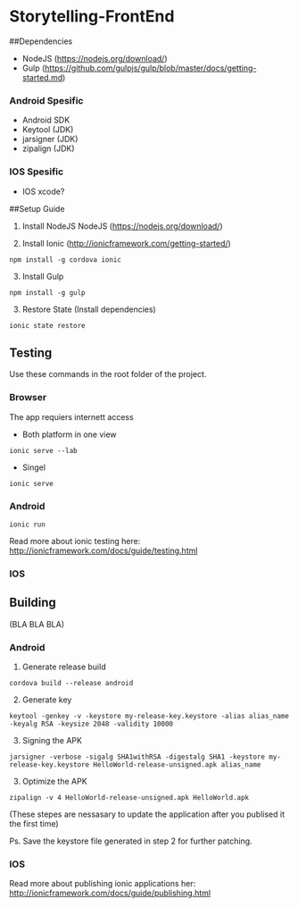 # Storytelling-FrontEnd


##Dependencies

* NodeJS (https://nodejs.org/download/)
* Gulp (https://github.com/gulpjs/gulp/blob/master/docs/getting-started.md)

### Android Spesific 
* Android SDK
* Keytool (JDK)
* jarsigner (JDK)
* zipalign (JDK)

### IOS Spesific 
* IOS xcode?

##Setup Guide

1. Install NodeJS NodeJS (https://nodejs.org/download/)

2. Install Ionic (http://ionicframework.com/getting-started/) 

  ```npm install -g cordova ionic```
  
3. Install Gulp

  ```npm install -g gulp```
  
3. Restore State (Install dependencies)

  ```ionic state restore```

  
## Testing 

Use these commands in the root folder of the project.

### Browser 

The app requiers internett access

* Both platform in one view

 ```ionic serve --lab```
 
* Singel

 ```ionic serve ```

### Android

 ```ionic run ```

Read more about ionic testing here: http://ionicframework.com/docs/guide/testing.html

### IOS




## Building
  
  (BLA BLA BLA)
  
### Android

1. Generate release build

  ```cordova build --release android ``` 

2. Generate key

  ```keytool -genkey -v -keystore my-release-key.keystore -alias alias_name -keyalg RSA -keysize 2048 -validity 10000 ``` 
  
3. Signing the APK

  ```jarsigner -verbose -sigalg SHA1withRSA -digestalg SHA1 -keystore my-release-key.keystore HelloWorld-release-unsigned.apk alias_name ``` 

3. Optimize the APK

  ```zipalign -v 4 HelloWorld-release-unsigned.apk HelloWorld.apk```  

(These stepes are nessasary to update the application after you publised it the first time) 

Ps. Save the keystore file generated in step 2 for further patching.

### IOS
  



Read more about publishing ionic applications her: http://ionicframework.com/docs/guide/publishing.html

